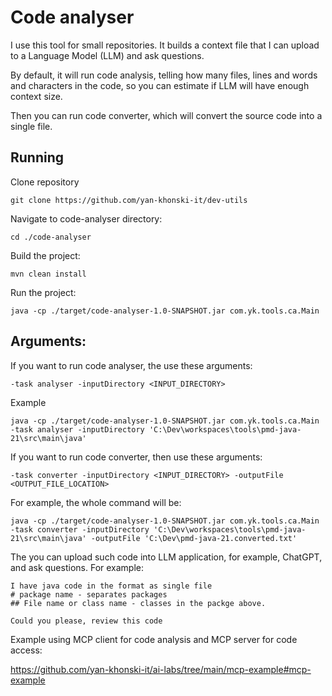 # Code analyser

I use this tool for small repositories. It builds a context file that I can upload to a Language Model (LLM) and ask questions.

By default, it will run code analysis, telling how many files, 
lines and words and characters in the code, so you can estimate if LLM will have enough context size.

Then you can run code converter, which will convert the source code into a single file.


## Running

Clone repository
```commandline
git clone https://github.com/yan-khonski-it/dev-utils
```

Navigate to code-analyser directory:
```commandline
cd ./code-analyser
```

Build the project:
```commandline
mvn clean install
```

Run the project:
```commandline
java -cp ./target/code-analyser-1.0-SNAPSHOT.jar com.yk.tools.ca.Main
```

## Arguments:
If you want to run code analyser, the use these arguments:
```commandline
-task analyser -inputDirectory <INPUT_DIRECTORY>
```

Example
```commandline
java -cp ./target/code-analyser-1.0-SNAPSHOT.jar com.yk.tools.ca.Main -task analyser -inputDirectory 'C:\Dev\workspaces\tools\pmd-java-21\src\main\java'
```

If you want to run code converter, then use these arguments:
```commandline
-task converter -inputDirectory <INPUT_DIRECTORY> -outputFile <OUTPUT_FILE_LOCATION>
```

For example, the whole command will be:
```commandline
java -cp ./target/code-analyser-1.0-SNAPSHOT.jar com.yk.tools.ca.Main -task converter -inputDirectory 'C:\Dev\workspaces\tools\pmd-java-21\src\main\java' -outputFile 'C:\Dev\pmd-java-21.converted.txt'
```

The you can upload such code into LLM application, for example, ChatGPT, and ask questions. For example:
```text
I have java code in the format as single file
# package name - separates packages
## File name or class name - classes in the packge above.

Could you please, review this code
```

Example using MCP client for code analysis and MCP server for code access:

https://github.com/yan-khonski-it/ai-labs/tree/main/mcp-example#mcp-example